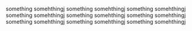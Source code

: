 something somehthingj
something somehthingj
something somehthingj
something somehthingj
something somehthingj
something somehthingj
something somehthingj
something somehthingj
something somehthingj
